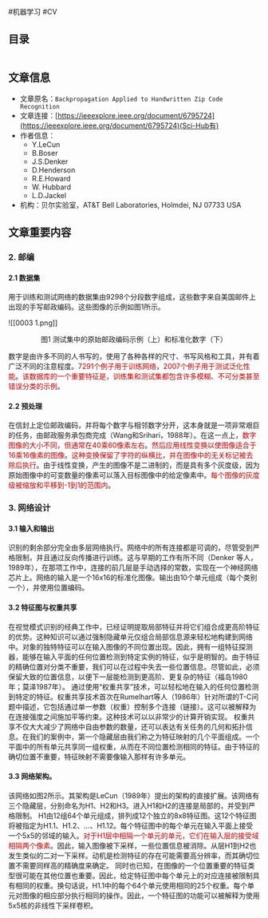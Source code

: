 #机器学习 #CV

## 目录

```toc
```

## 文章信息

- 文章原名：`Backpropagation Applied to Handwritten Zip Code Recognition` 
- 文章连接：[https://ieeexplore.ieee.org/document/6795724](https://ieeexplore.ieee.org/document/6795724)(Sci-Hub有)
- 作者信息：
	- Y.LeCun
	- B.Boser  
	- J.S.Denker  
	- D.Henderson  
	- R.E.Howard  
	- W. Hubbard  
	- L.D.Jackel  
 - 机构：贝尔实验室，AT&T Bell Laboratories, Holmdei, NJ 07733 USA

## 文章重要内容

### 2. 邮编

#### 2.1 数据集

用于训练和测试网络的数据集由9298个分段数字组成，这些数字来自美国邮件上出现的手写邮政编码。这些图像的示例如图1所示。

![[0003 1.png]]
<center>图1 测试集中的原始邮政编码示例（上）和标准化数字（下）</center>

数字是由许多不同的人书写的，使用了各种各样的尺寸、书写风格和工具，并有着广泛不同的注意程度。<font color="#c00000">7291个例子用于训练网络</font>，<font color="#c00000">2007个例子用于测试泛化性能</font>。<font color="#c00000">该数据库的一个重要特征是，训练集和测试集都包含许多模糊、不可分类甚至错误分类的示例</font>。

#### 2.2 预处理

在信封上定位邮政编码，并将每个数字与相邻数字分开，这本身就是一项非常艰巨的任务，由邮政服务承包商完成（Wang和Srihari，1988年）。在这一点上，<font color="#c00000">数字图像的大小不同，但通常在40乘60像素左右</font>。<font color="#c00000">然后应用线性变换以使图像适合于16乘16像素的图像</font>。<font color="#c00000">这种变换保留了字符的纵横比，并在图像中的无关标记被去除后执行</font>。由于线性变换，产生的图像不是二进制的，而是具有多个灰度级，因为原始图像中的可变数量的像素可以落入目标图像中的给定像素中。<font color="#c00000">每个图像的灰度级被缩放和平移到-1到1的范围内</font>。

### 3. 网络设计

#### 3.1 输入和输出
  
识别的剩余部分完全由多层网络执行。网络中的所有连接都是可调的，尽管受到严格限制，并且通过反向传播进行训练。这与早期的工作有所不同（Denker 等人，1989年），在那项工作中，连接的前几层是手动选择的常数，实现在一个神经网络芯片上。网络的输入是一个16x16的标准化图像。输出由10个单元组成（每个类别一个），并使用位置编码。

#### 3.2 特征图与权重共享

在视觉模式识别的经典工作中，已经证明提取局部特征并将它们组合成更高阶特征的优势。这种知识可以通过强制隐藏单元仅组合局部信息源来轻松地构建到网络中。对象的独特特征可以在输入图像的不同位置出现。因此，拥有一组特征探测器，能够在输入平面的任何位置检测到特定实例的特征，似乎是明智的。由于特征的精确位置对分类不重要，我们可以在过程中失去一些位置信息。尽管如此，必须保留大致的位置信息，以便下一层能检测到更高阶、更复杂的特征（福岛1980年；莫泽1987年）。
通过使用“权重共享”技术，可以轻松地在输入的任何位置检测到特定的特征。权重共享技术首次在Rumelhart等人（1986年）针对所谓的T-C问题中描述，它包括通过单一参数（权重）控制多个连接（链接）。这可以被解释为在连接强度之间施加平等约束。这种技术可以以非常少的计算开销实现。
权重共享不仅大大减少了网络中自由参数的数量，还可以表达有关任务的几何和拓扑信息。在我们的案例中，第一个隐藏层由我们称之为特征映射的几个平面组成。一个平面中的所有单元共享同一组权重，从而在不同位置检测相同的特征。由于特征的确切位置不重要，特征映射不需要像输入那样有许多单元。

#### 3.3 网络架构。

该网络如图2所示。其架构是LeCun（1989年）提出的架构的直接扩展。该网络有三个隐藏层，分别命名为H1、H2和H3。进入H1和H2的连接是局部的，并受到严格限制。
H1由12组64个单元组成，排列成12个独立的8x8特征图。这12个特征图将被指定为H1.1、H1.2、...、H1.12。每个特征图中的每个单元在输入平面上接受一个5x5的邻域的输入。<font color="#c00000">对于H1层中相隔一个单元的单元，它们在输入层的接受域相隔两个像素</font>。因此，输入图像被下采样，一些位置信息被消除。从层H1到H2也发生类似的二对一下采样。动机是检测特征的存在可能需要高分辨率，而其确切位置不需要同样高的精确度来确定。 同时也已知，在图像的一个位置重要的特征类型很可能在其他位置也重要。因此，给定特征图中每个单元上的对应连接被限制具有相同的权重。换句话说，H1.1中的每个64个单元使用相同的25个权重。每个单元对图像的相应部分执行相同的操作。因此，一个特征图的功能可以被解释为使用5x5核的非线性下采样卷积。
